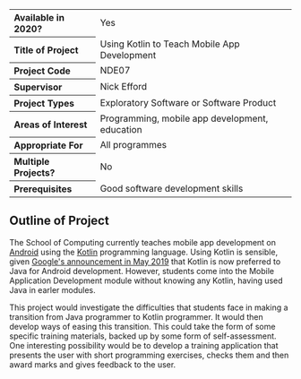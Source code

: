 <table>
<tr>
<th align="left">Available in 2020?</th>
<td>Yes</td>
</tr>
<tr>
<th align="left">Title of Project</th>
<td>Using Kotlin to Teach Mobile App Development</td>
</tr>
<tr>
<th align="left">Project Code</th>
<td>NDE07</td>
</tr>
<tr>
<th align="left">Supervisor</th>
<td>Nick Efford</td>
</tr>
<tr>
<th align="left">Project Types</th>
<td>Exploratory Software or Software Product</td>
</tr>
<tr>
<th align="left">Areas of Interest</th>
<td>Programming, mobile app development, education</td>
</tr>
<tr>
<th align="left">Appropriate For</th>
<td>All programmes</td>
</tr>
<tr>
<th align="left">Multiple Projects?</th>
<td>No</td>
</tr>
<tr>
<th align="left">Prerequisites</th>
<td>Good software development skills</td>
</tr>
</table>

## Outline of Project

The School of Computing currently teaches mobile app development on
[Android][1] using the [Kotlin][2] programming language.  Using Kotlin is
sensible, given [Google's announcement in May 2019][3] that Kotlin is now
preferred to Java for Android development.  However, students come into
the Mobile Application Development module without knowing any Kotlin,
having used Java in earler modules.

This project would investigate the difficulties that students face in making
a transition from Java programmer to Kotlin programmer.  It would then
develop ways of easing this transition.  This could take the form of
some specific training materials, backed up by some form of self-assessment.
One interesting possibility would be to develop a training application that
presents the user with short programming exercises, checks them and then
award marks and gives feedback to the user.

[1]: https://developer.android.com
[2]: https://kotlinlang.org
[3]: https://techcrunch.com/2019/05/07/kotlin-is-now-googles-preferred-language-for-android-app-development/
